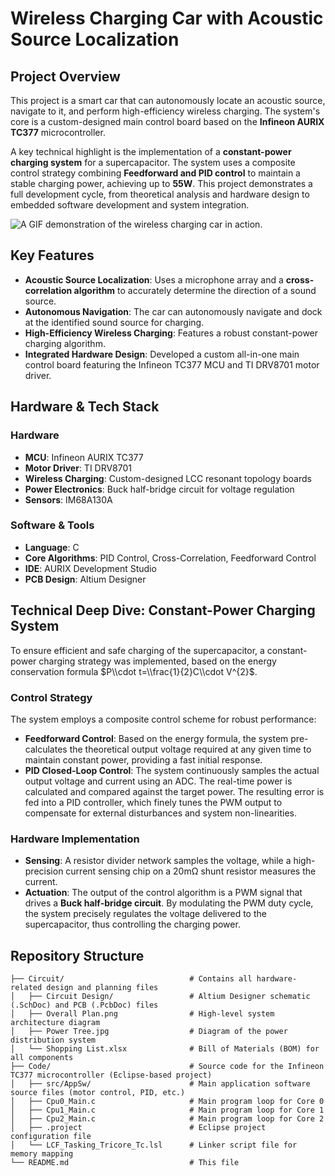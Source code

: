 # Wireless Charging Car with Acoustic Source Localization

## Project Overview

This project is a smart car that can autonomously locate an acoustic source, navigate to it, and perform high-efficiency wireless charging. The system's core is a custom-designed main control board based on the **Infineon AURIX TC377** microcontroller.

A key technical highlight is the implementation of a **constant-power charging system** for a supercapacitor. The system uses a composite control strategy combining **Feedforward and PID control** to maintain a stable charging power, achieving up to **55W**. This project demonstrates a full development cycle, from theoretical analysis and hardware design to embedded software development and system integration.

![A GIF demonstration of the wireless charging car in action.](./assets/test.gif)

## Key Features

  * **Acoustic Source Localization**: Uses a microphone array and a **cross-correlation algorithm** to accurately determine the direction of a sound source.
  * **Autonomous Navigation**: The car can autonomously navigate and dock at the identified sound source for charging.
  * **High-Efficiency Wireless Charging**: Features a robust constant-power charging algorithm.
  * **Integrated Hardware Design**: Developed a custom all-in-one main control board featuring the Infineon TC377 MCU and TI DRV8701 motor driver.

## Hardware & Tech Stack

### Hardware

  * **MCU**: Infineon AURIX TC377
  * **Motor Driver**: TI DRV8701
  * **Wireless Charging**: Custom-designed LCC resonant topology boards
  * **Power Electronics**: Buck half-bridge circuit for voltage regulation
  * **Sensors**: IM68A130A

### Software & Tools

  * **Language**: C
  * **Core Algorithms**: PID Control, Cross-Correlation, Feedforward Control
  * **IDE**: AURIX Development Studio
  * **PCB Design**: Altium Designer


## Technical Deep Dive: Constant-Power Charging System

To ensure efficient and safe charging of the supercapacitor, a constant-power charging strategy was implemented, based on the energy conservation formula $P\\cdot t=\\frac{1}{2}C\\cdot V^{2}$.

### Control Strategy

The system employs a composite control scheme for robust performance:

  * **Feedforward Control**: Based on the energy formula, the system pre-calculates the theoretical output voltage required at any given time to maintain constant power, providing a fast initial response.
  * **PID Closed-Loop Control**: The system continuously samples the actual output voltage and current using an ADC. The real-time power is calculated and compared against the target power. The resulting error is fed into a PID controller, which finely tunes the PWM output to compensate for external disturbances and system non-linearities.

### Hardware Implementation

  * **Sensing**: A resistor divider network samples the voltage, while a high-precision current sensing chip on a 20mΩ shunt resistor measures the current.
  * **Actuation**: The output of the control algorithm is a PWM signal that drives a **Buck half-bridge circuit**. By modulating the PWM duty cycle, the system precisely regulates the voltage delivered to the supercapacitor, thus controlling the charging power.

## Repository Structure

```
├── Circuit/                            # Contains all hardware-related design and planning files
│   ├── Circuit Design/                 # Altium Designer schematic (.SchDoc) and PCB (.PcbDoc) files
│   ├── Overall Plan.png                # High-level system architecture diagram
│   ├── Power Tree.jpg                  # Diagram of the power distribution system
│   └── Shopping List.xlsx              # Bill of Materials (BOM) for all components
├── Code/                               # Source code for the Infineon TC377 microcontroller (Eclipse-based project)
│   ├── src/AppSw/                      # Main application software source files (motor control, PID, etc.)
│   ├── Cpu0_Main.c                     # Main program loop for Core 0
│   ├── Cpu1_Main.c                     # Main program loop for Core 1
│   ├── Cpu2_Main.c                     # Main program loop for Core 2
│   ├── .project                        # Eclipse project configuration file
│   └── LCF_Tasking_Tricore_Tc.lsl      # Linker script file for memory mapping
└── README.md                           # This file
```



